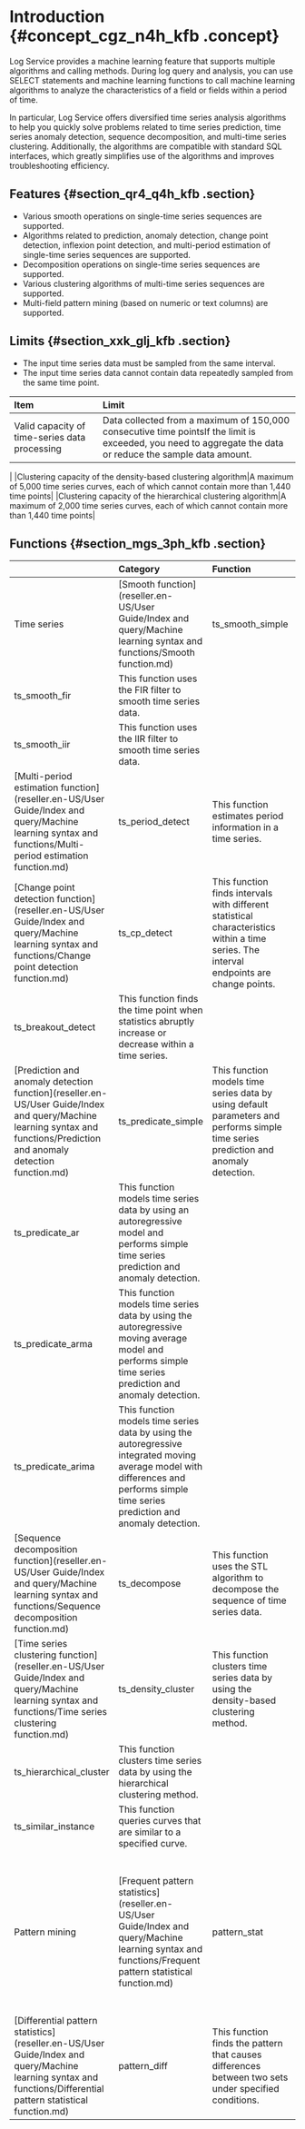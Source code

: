 # Introduction {#concept_cgz_n4h_kfb .concept}

Log Service provides a machine learning feature that supports multiple algorithms and calling methods. During log query and analysis, you can use SELECT statements and machine learning functions to call machine learning algorithms to analyze the characteristics of a field or fields within a period of time.

In particular, Log Service offers diversified time series analysis algorithms to help you quickly solve problems related to time series prediction, time series anomaly detection, sequence decomposition, and multi-time series clustering. Additionally, the algorithms are compatible with standard SQL interfaces, which greatly simplifies use of the algorithms and improves troubleshooting efficiency.

## Features {#section_qr4_q4h_kfb .section}

-   Various smooth operations on single-time series sequences are supported.
-   Algorithms related to prediction, anomaly detection, change point detection, inflexion point detection, and multi-period estimation of single-time series sequences are supported.
-   Decomposition operations on single-time series sequences are supported.
-   Various clustering algorithms of multi-time series sequences are supported.
-   Multi-field pattern mining \(based on numeric or text columns\) are supported.

## Limits {#section_xxk_glj_kfb .section}

-   The input time series data must be sampled from the same interval.
-   The input time series data cannot contain data repeatedly sampled from the same time point.

|Item|Limit|
|:---|:----|
|Valid capacity of time-series data processing|Data collected from a maximum of 150,000 consecutive time pointsIf the limit is exceeded, you need to aggregate the data or reduce the sample data amount.

|
|Clustering capacity of the density-based clustering algorithm|A maximum of 5,000 time series curves, each of which cannot contain more than 1,440 time points|
|Clustering capacity of the hierarchical clustering algorithm|A maximum of 2,000 time series curves, each of which cannot contain more than 1,440 time points|

## Functions {#section_mgs_3ph_kfb .section}

| |Category|Function|Description|
|:-|:-------|:-------|:----------|
|Time series|[Smooth function](reseller.en-US/User Guide/Index and query/Machine learning syntax and functions/Smooth function.md)|ts\_smooth\_simple|This function uses the Holt Winters algorithm to smooth time series data.|
|ts\_smooth\_fir|This function uses the FIR filter to smooth time series data.|
|ts\_smooth\_iir|This function uses the IIR filter to smooth time series data.|
|[Multi-period estimation function](reseller.en-US/User Guide/Index and query/Machine learning syntax and functions/Multi-period estimation function.md)|ts\_period\_detect|This function estimates period information in a time series.|
|[Change point detection function](reseller.en-US/User Guide/Index and query/Machine learning syntax and functions/Change point detection function.md)|ts\_cp\_detect|This function finds intervals with different statistical characteristics within a time series. The interval endpoints are change points.|
|ts\_breakout\_detect|This function finds the time point when statistics abruptly increase or decrease within a time series.|
|[Prediction and anomaly detection function](reseller.en-US/User Guide/Index and query/Machine learning syntax and functions/Prediction and anomaly detection function.md)|ts\_predicate\_simple|This function models time series data by using default parameters and performs simple time series prediction and anomaly detection.|
|ts\_predicate\_ar|This function models time series data by using an autoregressive model and performs simple time series prediction and anomaly detection.|
|ts\_predicate\_arma|This function models time series data by using the autoregressive moving average model and performs simple time series prediction and anomaly detection.|
|ts\_predicate\_arima|This function models time series data by using the autoregressive integrated moving average model with differences and performs simple time series prediction and anomaly detection.|
|[Sequence decomposition function](reseller.en-US/User Guide/Index and query/Machine learning syntax and functions/Sequence decomposition function.md)|ts\_decompose|This function uses the STL algorithm to decompose the sequence of time series data.|
|[Time series clustering function](reseller.en-US/User Guide/Index and query/Machine learning syntax and functions/Time series clustering function.md)|ts\_density\_cluster|This function clusters time series data by using the density-based clustering method.|
|ts\_hierarchical\_cluster|This function clusters time series data by using the hierarchical clustering method.|
|ts\_similar\_instance|This function queries curves that are similar to a specified curve.|
|Pattern mining|[Frequent pattern statistics](reseller.en-US/User Guide/Index and query/Machine learning syntax and functions/Frequent pattern statistical function.md)|pattern\_stat|This function indicates the frequent pattern in statistical patterns. It is used to mine representative combinations of attributes among the given multi-attribute field samples.|
|[Differential pattern statistics](reseller.en-US/User Guide/Index and query/Machine learning syntax and functions/Differential pattern statistical function.md)|pattern\_diff|This function finds the pattern that causes differences between two sets under specified conditions.|

